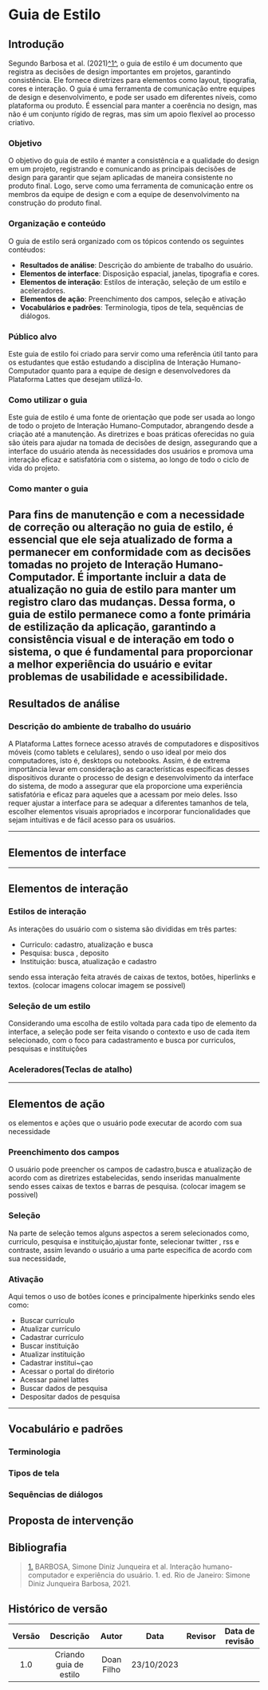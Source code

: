 # **Guia de Estilo**

## **Introdução**

Segundo Barbosa et al. (2021)<a id="anchor_1" href="#REF1">^1^</a>, o guia de estilo é um documento que registra as decisões de design importantes em projetos, garantindo consistência. Ele fornece diretrizes para elementos como layout, tipografia, cores e interação. O guia é uma ferramenta de comunicação entre equipes de design e desenvolvimento, e pode ser usado em diferentes níveis, como plataforma ou produto. É essencial para manter a coerência no design, mas não é um conjunto rígido de regras, mas sim um apoio flexível ao processo criativo.

### **Objetivo**
O objetivo do guia de estilo é manter a consistência e a qualidade do design em um projeto, registrando e comunicando as principais decisões de design para garantir que sejam aplicadas de maneira consistente no produto final. Logo, serve como uma ferramenta de comunicação entre os membros da equipe de design e com a equipe de desenvolvimento na construção do produto final. 

### **Organização e conteúdo**
O guia de estilo será organizado com os tópicos contendo os seguintes contéudos:

- **Resultados de análise**: Descrição do ambiente de trabalho do usuário.
- **Elementos de interface**: Disposição espacial, janelas, tipografia e cores.
- **Elementos de interação**: Estilos de interação, seleção de um estilo e aceleradores.
- **Elementos de ação**: Preenchimento dos campos, seleção e ativação
- **Vocabulários e padrões**: Terminologia, tipos de tela, sequências de diálogos.

### **Público alvo**
Este guia de estilo foi criado para servir como uma referência útil tanto para os estudantes que estão estudando a disciplina de Interação Humano-Computador quanto para a equipe de design e desenvolvedores da Plataforma Lattes que desejam utilizá-lo.

### **Como utilizar o guia**
Este guia de estilo é uma fonte de orientação que pode ser usada ao longo de todo o projeto de Interação Humano-Computador, abrangendo desde a criação até a manutenção. As diretrizes e boas práticas oferecidas no guia são úteis para ajudar na tomada de decisões de design, assegurando que a interface do usuário atenda às necessidades dos usuários e promova uma interação eficaz e satisfatória com o sistema, ao longo de todo o ciclo de vida do projeto.

### **Como manter o guia**
Para fins de manutenção e com a necessidade de correção ou alteração no guia de estilo, é essencial que ele seja atualizado de forma a permanecer em conformidade com as decisões tomadas no projeto de Interação Humano-Computador. É importante incluir a data de atualização no guia de estilo para manter um registro claro das mudanças. Dessa forma, o guia de estilo permanece como a fonte primária de estilização da aplicação, garantindo a consistência visual e de interação em todo o sistema, o que é fundamental para proporcionar a melhor experiência do usuário e evitar problemas de usabilidade e acessibilidade.
---
## **Resultados de análise**

### **Descrição do ambiente de trabalho do usuário**
A Plataforma Lattes fornece acesso através de computadores e dispositivos móveis (como tablets e celulares), sendo o uso ideal por meio dos computadores, isto é, desktops ou notebooks. Assim, é de extrema importância levar em consideração as características específicas desses dispositivos durante o processo de design e desenvolvimento da interface do sistema, de modo a assegurar que ela proporcione uma experiência satisfatória e eficaz para aqueles que a acessam por meio deles. Isso requer ajustar a interface para se adequar a diferentes tamanhos de tela, escolher elementos visuais apropriados e incorporar funcionalidades que sejam intuitivas e de fácil acesso para os usuários.

---

## **Elementos de interface**
---
## **Elementos de interação**
### **Estilos de interação**
As interações do usuário com o sistema são divididas em três partes:
- Curriculo: cadastro, atualização e busca
- Pesquisa: busca , deposito
- Instituição: busca, atualização  e cadastro 

sendo essa interação feita através de caixas de textos, botões, hiperlinks e textos. 
(colocar imagens colocar imagem se possivel)

### **Seleção de um estilo**
Considerando uma escolha de estilo voltada para cada tipo de elemento da interface, a seleção pode ser feita visando o contexto e uso de cada item selecionado, com o foco para cadastramento e busca por curriculos, pesquisas e instituições

### **Aceleradores(Teclas de atalho)**

---
## **Elementos de ação**
os elementos e ações que o usuário pode executar de acordo com sua necessidade 
### **Preenchimento dos campos**
O usuário pode preencher os campos de cadastro,busca e atualização  de acordo com as diretrizes estabelecidas, sendo inseridas manualmente sendo esses caixas de textos e barras de pesquisa. 
(colocar imagem se possivel)
### **Seleção**
Na parte de seleção temos alguns aspectos a serem selecionados como, curriculo, pesquisa e instituição,ajustar fonte, selecionar twitter , rss e contraste, assim levando o usuário a uma parte especifica de acordo com sua necessidade,

### **Ativação**
Aqui temos o uso de botões ícones e principalmente hiperkinks sendo eles como: 
- Buscar currículo
- Atualizar currículo
- Cadastrar currículo
- Buscar instituição
- Atualizar instituição
- Cadastrar institui~çao 
- Acessar o portal do dirétorio
- Acessar painel lattes 
- Buscar dados de pesquisa
- Despositar dados de pesquisa 

---
## **Vocabulário e padrões**
### **Terminologia**
### **Tipos de tela**
### **Sequências de diálogos**

## **Proposta de intervenção**


## Bibliografia

> <a id="REF1" href="#anchor_1">1.</a> BARBOSA, Simone Diniz Junqueira et al. Interação humano-computador e experiência do usuário. 1. ed. Rio de Janeiro: Simone Diniz Junqueira Barbosa, 2021.


## **Histórico de versão**

| Versão |          Descrição              |     Autor      |      Data      |   Revisor     |    Data de revisão    |  
|:------:|:-------------------------------:|:--------------:|:--------------:|:-------------:|:---------------------:|
| 1.0    | Criando guia de estilo | Doan Filho | 23/10/2023 |   |  |